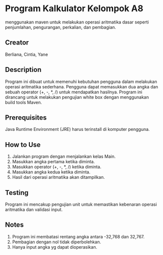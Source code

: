 # Program Kalkulator Kelompok A8
menggunakan maven untuk melakukan operasi aritmatika dasar seperti penjumlahan, pengurangan, perkalian, dan pembagian.

## Creator
Berliana, Cintia, Yane

## Description
Program ini dibuat untuk memenuhi kebutuhan pengguna dalam melakukan operasi aritmatika sederhana. Pengguna dapat memasukkan dua angka dan sebuah operator (+, -, *, /) untuk mendapatkan hasilnya. Program ini dirancang untuk melakukan pengujian white box dengan menggunakan build tools Maven.

## Prerequisites
Java Runtime Environment (JRE) harus terinstall di komputer pengguna.

## How to Use
1. Jalankan program dengan menjalankan kelas Main.
2. Masukkan angka pertama ketika diminta.
3. Masukkan operator (+, -, *, /) ketika diminta.
4. Masukkan angka kedua ketika diminta.
5. Hasil dari operasi aritmatika akan ditampilkan.

## Testing
Program ini mencakup pengujian unit untuk memastikan kebenaran operasi aritmatika dan validasi input.

## Notes
1. Program ini membatasi rentang angka antara -32,768 dan 32,767.
2. Pembagian dengan nol tidak diperbolehkan.
3. Hanya input angka yg dapat dioperasikan.
